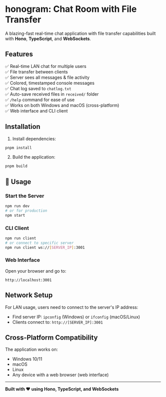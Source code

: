 # honogram: Chat Room with File Transfer

A blazing-fast real-time chat application with file transfer capabilities built with **Hono**, **TypeScript**, and **WebSockets**.

## Features

✅ Real-time LAN chat for multiple users  
✅ File transfer between clients  
✅ Server sees all messages & file activity  
✅ Colored, timestamped console messages  
✅ Chat log saved to `chatlog.txt`  
✅ Auto-save received files in `received/` folder  
✅ `/help` command for ease of use  
✅ Works on both Windows and macOS (cross-platform)  
✅ Web interface and CLI client  

## Installation

1. Install dependencies:
```bash
pnpm install
```

2. Build the application:
```bash
pnpm build
```

## 🚀 Usage

### Start the Server
```bash
npm run dev
# or for production
npm start
```

### CLI Client
```bash
npm run client
# or connect to specific server
npm run client ws://[SERVER_IP]:3001
```

### Web Interface
Open your browser and go to:
```
http://localhost:3001
```

## Network Setup

For LAN usage, users need to connect to the server's IP address:
- Find server IP: `ipconfig` (Windows) or `ifconfig` (macOS/Linux)
- Clients connect to: `http://[SERVER_IP]:3001`

## Cross-Platform Compatibility

The application works on:
- Windows 10/11
- macOS
- Linux
- Any device with a web browser (web interface)

---

**Built with ❤️ using Hono, TypeScript, and WebSockets**
